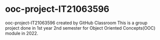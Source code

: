 # ooc-project-IT21063596
ooc-project-IT21063596 created by GitHub Classroom
This is a group project done in 1st year 2nd semester for Object Oriented Concepts(OOC) module in 2022. 
